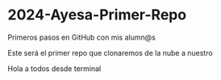 # 2024-Ayesa-Primer-Repo
Primeros pasos en GitHub con mis alumn@s

Este será el primer repo que clonaremos de la nube a nuestro 

Hola a todos desde terminal
